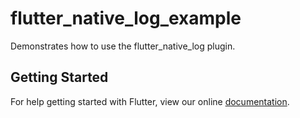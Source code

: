 # flutter_native_log_example

Demonstrates how to use the flutter_native_log plugin.

## Getting Started

For help getting started with Flutter, view our online
[documentation](https://flutter.io/).
